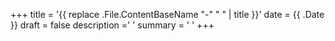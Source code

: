+++
title = '{{ replace .File.ContentBaseName "-" " " | title }}'
date = {{ .Date }}
draft = false
description =' '
summary = ' ' 
+++

